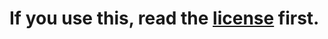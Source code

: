 # If you use this, read the [license](https://github.com/softblox-llc/old-outdated-api/blob/main/LICENSE) first.

